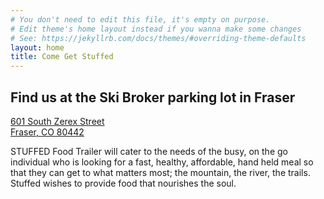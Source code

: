 ```yaml
---
# You don't need to edit this file, it's empty on purpose.
# Edit theme's home layout instead if you wanna make some changes
# See: https://jekyllrb.com/docs/themes/#overriding-theme-defaults
layout: home
title: Come Get Stuffed
---
```

<!-- ## Welcome to STUFFED! -->

## Find us at the __Ski Broker parking lot__ in Fraser
[601 South Zerex Street](https://goo.gl/maps/8BSRw6Yc9oz)<br />
[Fraser, CO 80442](https://goo.gl/maps/8BSRw6Yc9oz)

STUFFED Food Trailer will cater to the needs of the busy, on the go individual who is looking for a fast, healthy, affordable, hand held meal so that they can get to what matters most; the mountain, the river, the trails. Stuffed wishes to provide food that nourishes the&nbsp;soul.
